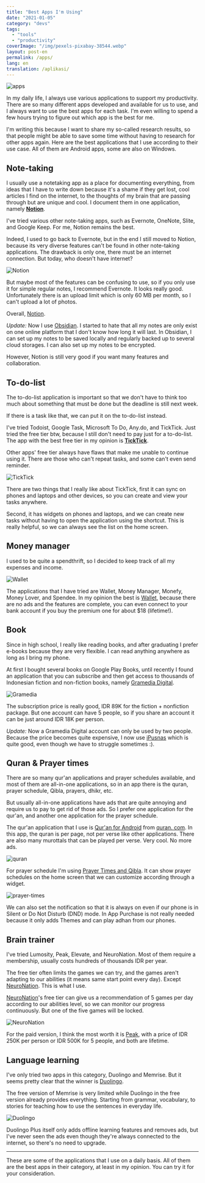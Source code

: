 ```yaml
---
title: "Best Apps I'm Using"
date: "2021-01-05"
category: "devs"
tags:
  - "tools"
  - "productivity"
coverImage: "/img/pexels-pixabay-38544.webp"
layout: post-en
permalink: /apps/
lang: en
translation: /aplikasi/
---
```


![apps](/img/pexels-pixabay-38544.webp)

In my daily life, I always use various applications to support my productivity. There are so many different apps developed and available for us to use, and I always want to use the best apps for each task. I'm even willing to spend a few hours trying to figure out which app is the best for me.

I'm writing this because I want to share my so-called research results, so that people might be able to save some time without having to research for other apps again. Here are the best applications that I use according to their use case. All of them are Android apps, some are also on Windows.

## Note-taking

I usually use a notetaking app as a place for documenting everything, from ideas that I have to write down because it's a shame if they get lost, cool articles I find on the internet, to the thoughts of my brain that are passing through but are unique and cool. I document them in one application, namely **[Notion](https://play.google.com/store/apps/details?id=notion.id&hl=en&gl=US)**.

I've tried various other note-taking apps, such as Evernote, OneNote, Slite, and Google Keep. For me, Notion remains the best.

Indeed, I used to go back to Evernote, but in the end I still moved to Notion, because its very diverse features can't be found in other note-taking applications. The drawback is only one, there must be an internet connection. But today, who doesn't have internet?

![Notion](/img/notion.webp)

But maybe most of the features can be confusing to use, so if you only use it for simple regular notes, I recommend Evernote. It looks really good. Unfortunately there is an upload limit which is only 60 MB per month, so I can't upload a lot of photos.

Overall, [Notion](https://play.google.com/store/apps/details?id=notion.id&hl=en&gl=US).

_Update:_ Now I use [Obsidian](https://obsidian.md/). I started to hate that all my notes are only exist on one online platform that I don't know how long it will last. In Obsidian, I can set up my notes to be saved locally and regularly backed up to several cloud storages. I can also set up my notes to be encrypted.

However, Notion is still very good if you want many features and collaboration.

## To-do-list

The to-do-list application is important so that we don't have to think too much about something that must be done but the deadline is still next week.

If there is a task like that, we can put it on the to-do-list instead.

I've tried Todoist, Google Task, Microsoft To Do, Any.do, and TickTick. Just tried the free tier btw, because I still don't need to pay just for a to-do-list. The app with the best free tier in my opinion is **[TickTick](https://play.google.com/store/apps/details?id=notion.id&hl=en&gl=US)**.

Other apps' free tier always have flaws that make me unable to continue using it. There are those who can't repeat tasks, and some can't even send reminder.

![TickTick](/img/tick.webp)

There are two things that I really like about TickTick, first it can sync on phones and laptops and other devices, so you can create and view your tasks anywhere.

Second, it has widgets on phones and laptops, and we can create new tasks without having to open the application using the shortcut. This is really helpful, so we can always see the list on the home screen.

## Money manager

I used to be quite a spendthrift, so I decided to keep track of all my expenses and income.

![Wallet](/img/wallet.webp)

The applications that I have tried are Wallet, Money Manager, Monefy, Money Lover, and Spendee. In my opinion the best is [Wallet](https://play.google.com/store/apps/details?id=com.droid4you.application.wallet&hl=en&gl=US), because there are no ads and the features are complete, you can even connect to your bank account if you buy the premium one for about $18 (lifetime!).

## Book

Since in high school, I really like reading books, and after graduating I prefer e-books because they are very flexible. I can read anything anywhere as long as I bring my phone.

At first I bought several books on Google Play Books, until recently I found an application that you can subscribe and then get access to thousands of Indonesian fiction and non-fiction books, namely [Gramedia Digital](https://play.google.com/store/apps/details?id=com.droid4you.application.wallet&hl=en&gl=US).

![Gramedia](/img/gramed.webp)

The subscription price is really good, IDR 89K for the fiction + nonfiction package. But one account can have 5 people, so if you share an account it can be just around IDR 18K per person.

_Update:_ Now a Gramedia Digital account can only be used by two people. Because the price becomes quite expensive, I now use [iPusnas](https://play.google.com/store/apps/details?id=mam.reader.ipusnas&hl=en_US&gl=US) which is quite good, even though we have to struggle sometimes :).

## Quran & Prayer times

There are so many qur'an applications and prayer schedules available, and most of them are all-in-one applications, so in an app there is the quran, prayer schedule, Qibla, prayers, dhikr, etc.

But usually all-in-one applications have ads that are quite annoying and require us to pay to get rid of those ads. So I prefer one application for the qur'an, and another one application for the prayer schedule.

The qur'an application that I use is [Qur'an for Android](https://play.google.com/store/apps/details?id=com.quran.labs.androidquran&hl=en&gl=US) from [quran. com](https://quran.com). In this app, the quran is per page, not per verse like other applications. There are also many murottals that can be played per verse. Very cool. No more ads.

![quran](/img/qurancom.webp)

For prayer schedule I'm using [Prayer Times and Qibla](https://play.google.com/store/apps/details?id=com.reworewo.prayertimes&hl=en&gl=US). It can show prayer schedules on the home screen that we can customize according through a widget.

![prayer-times](/img/prayertimes.webp)

We can also set the notification so that it is always on even if our phone is in Silent or Do Not Disturb (DND) mode. In App Purchase is not really needed because it only adds Themes and can play adhan from our phones.

## Brain trainer

I've tried Lumosity, Peak, Elevate, and NeuroNation. Most of them require a membership, usually costs hundreds of thousands IDR per year.

The free tier often limits the games we can try, and the games aren't adapting to our abilities (it means same start point every day). Except [NeuroNation](https://play.google.com/store/apps/details?id=air.nn.mobile.app.main&hl=en&gl=US). This is what I use.

[NeuroNation](https://play.google.com/store/apps/details?id=air.nn.mobile.app.main&hl=en&gl=US)'s free tier can give us a recommendation of 5 games per day according to our abilities level, so we can monitor our progress continuously. But one of the five games will be locked.

![NeuroNation](/img/neuronation.webp)

For the paid version, I think the most worth it is [Peak](https://play.google.com/store/apps/details?id=com.brainbow.peak.app&hl=en&gl=US), with a price of IDR 250K per person or IDR 500K for 5 people, and both are lifetime.

## Language learning

I've only tried two apps in this category, Duolingo and Memrise. But it seems pretty clear that the winner is [Duolingo](https://play.google.com/store/apps/details?id=com.duolingo&hl=en&gl=US).

The free version of Memrise is very limited while Duolingo in the free version already provides everything. Starting from grammar, vocabulary, to stories for teaching how to use the sentences in everyday life.

![Duolingo](/img/duolingo.webp)

Duolingo Plus itself only adds offline learning features and removes ads, but I've never seen the ads even though they're always connected to the internet, so there's no need to upgrade.

---

These are some of the applications that I use on a daily basis. All of them are the best apps in their category, at least in my opinion. You can try it for your consideration.
